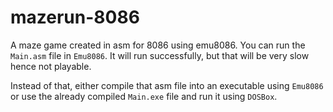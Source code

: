 # mazerun-8086
A maze game created in asm for 8086 using emu8086.
You can run the `Main.asm` file in `Emu8086`. It will run successfully, but that will be very slow hence not playable.

Instead of that, either compile that asm file into an executable using `Emu8086` or use the already compiled `Main.exe` file and run it using
`DOSBox`.
